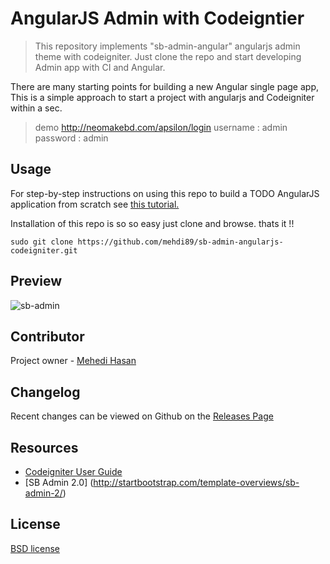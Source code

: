 # AngularJS Admin with Codeigntier

> This repository implements "sb-admin-angular" angularjs admin theme with codeigniter. Just clone the repo and start developing Admin app with CI and Angular.

There are many starting points for building a new Angular single page app, This is a simple approach to start a project with angularjs and Codeigniter within a sec.

> demo http://neomakebd.com/apsilon/login
> username : admin
> password : admin

## Usage

For step-by-step instructions on using this repo to build a TODO AngularJS application from scratch see [this tutorial.](http://youtube.com)


Installation of this repo is so so easy just clone and browse. thats it !!
```
sudo git clone https://github.com/mehdi89/sb-admin-angularjs-codeigniter.git
```

## Preview 

![sb-admin](http://startbootstrap.com/assets/img/templates/sb-admin-2.jpg)

## Contributor

Project owner - [Mehedi Hasan](https://github.com/mehdi89/)

## Changelog

Recent changes can be viewed on Github on the [Releases Page](https://github.com/mehdi89/sb-admin-angularjs-codeigniter/releases)

## Resources

-  [Codeigniter User Guide](http://www.codeigniter.com/docs)
-  [SB Admin 2.0] (http://startbootstrap.com/template-overviews/sb-admin-2/)

## License

[BSD license](http://opensource.org/licenses/bsd-license.php)
